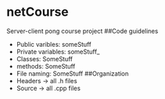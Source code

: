 # netCourse
Server-client pong course project
##Code guidelines
- Public varibles: someStuff
- Private variables: someStuff_
- Classes: SomeStuff
- methods: SomeStuff
- File naming: SomeStuff
##Organization
- Headers -> all .h files
- Source  -> all .cpp files
